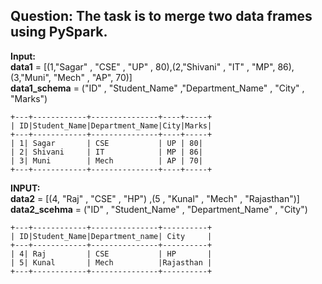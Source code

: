 ## Question: The task is to merge two data frames using PySpark.

**Input:**  
**data1** = [(1,"Sagar" , "CSE" , "UP" , 80),(2,"Shivani" , "IT" , "MP", 86),(3,"Muni", "Mech" , "AP", 70)]  
**data1_schema** = ("ID" , "Student_Name" ,"Department_Name" , "City" , "Marks")
```
+---+------------+---------------+----+-----+
| ID|Student_Name|Department_Name|City|Marks|
+---+------------+---------------+----+-----+
| 1| Sagar       | CSE           | UP | 80|
| 2| Shivani     | IT            | MP | 86|
| 3| Muni        | Mech          | AP | 70|
+---+------------+---------------+----+-----+
```
**INPUT:**  
**data2** = [(4, "Raj" , "CSE" , "HP") ,(5 , "Kunal" , "Mech" , "Rajasthan")]  
**data2_scehma** = ("ID" , "Student_Name" , "Department_Name" , "City")

```
+---+------------+---------------+----------+
| ID|Student_Name|Department_name| City     |
+---+------------+---------------+----------+
| 4| Raj         | CSE           | HP       |
| 5| Kunal       | Mech          |Rajasthan |
+---+------------+---------------+----------+
```